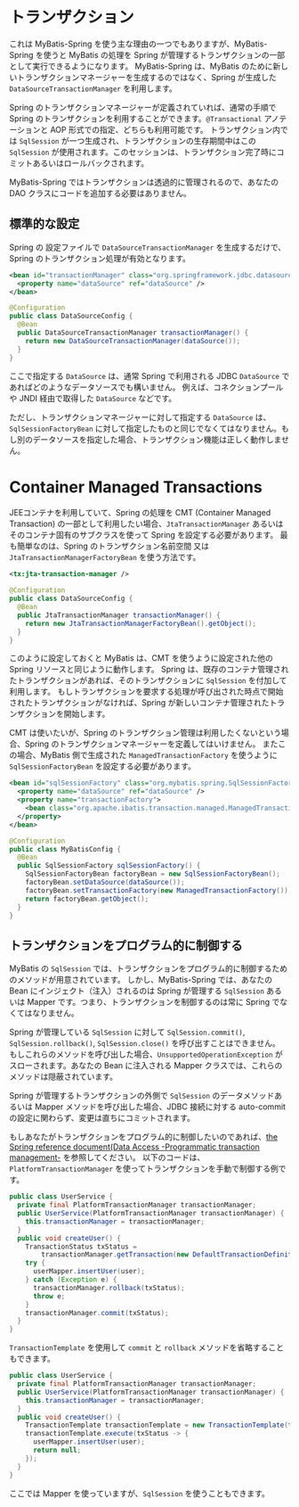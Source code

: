 <a name="トランザクション"></a>
# トランザクション

これは MyBatis-Spring を使う主な理由の一つでもありますが、MyBatis-Spring を使うと MyBatis の処理を Spring が管理するトランザクションの一部として実行できるようになります。
MyBatis-Spring は、MyBatis のために新しいトランザクションマネージャーを生成するのではなく、Spring が生成した `DataSourceTransactionManager` を利用します。

Spring のトランザクションマネージャーが定義されていれば、通常の手順で Spring のトランザクションを利用することができます。`@Transactional` アノテーションと AOP 形式での指定、どちらも利用可能です。
トランザクション内では `SqlSession` が一つ生成され、トランザクションの生存期間中はこの `SqlSession` が使用されます。このセッションは、トランザクション完了時にコミットあるいはロールバックされます。

MyBatis-Spring ではトランザクションは透過的に管理されるので、あなたの DAO クラスにコードを追加する必要はありません。

<a name="configuration"></a>
## 標準的な設定

Spring の 設定ファイルで `DataSourceTransactionManager` を生成するだけで、Spring のトランザクション処理が有効となります。

```xml
<bean id="transactionManager" class="org.springframework.jdbc.datasource.DataSourceTransactionManager">
  <property name="dataSource" ref="dataSource" />
</bean>
```

```java
@Configuration
public class DataSourceConfig {
  @Bean
  public DataSourceTransactionManager transactionManager() {
    return new DataSourceTransactionManager(dataSource());
  }
}
```

ここで指定する `DataSource` は、通常 Spring で利用される JDBC `DataSource` であればどのようなデータソースでも構いません。
例えば、コネクションプールや JNDI 経由で取得した `DataSource` などです。

ただし、トランザクションマネージャーに対して指定する `DataSource` は、`SqlSessionFactoryBean` に対して指定したものと同じでなくてはなりません。もし別のデータソースを指定した場合、トランザクション機能は正しく動作しません。

<a name="container"></a>
# Container Managed Transactions

JEEコンテナを利用していて、Spring の処理を CMT (Container Managed Transaction) の一部として利用したい場合、`JtaTransactionManager` あるいはそのコンテナ固有のサブクラスを使って Spring を設定する必要があります。
最も簡単なのは、Spring のトランザクション名前空間 又は `JtaTransactionManagerFactoryBean` を使う方法です。

```xml
<tx:jta-transaction-manager />
```
```java
@Configuration
public class DataSourceConfig {
  @Bean
  public JtaTransactionManager transactionManager() {
    return new JtaTransactionManagerFactoryBean().getObject();
  }
}
```

このように設定しておくと MyBatis は、CMT を使うように設定された他の Spring リソースと同じように動作します。
Spring は、既存のコンテナ管理されたトランザクションがあれば、そのトランザクションに `SqlSession` を付加して利用します。
もしトランザクションを要求する処理が呼び出された時点で開始されたトランザクションがなければ、Spring が新しいコンテナ管理されたトランザクションを開始します。

CMT は使いたいが、Spring のトランザクション管理は利用したくないという場合、Spring のトランザクションマネージャーを定義してはいけません。
またこの場合、MyBatis 側で生成された `ManagedTransactionFactory` を使うように `SqlSessionFactoryBean` を設定する必要があります。

```xml
<bean id="sqlSessionFactory" class="org.mybatis.spring.SqlSessionFactoryBean">
  <property name="dataSource" ref="dataSource" />
  <property name="transactionFactory">
    <bean class="org.apache.ibatis.transaction.managed.ManagedTransactionFactory" />
  </property>
</bean>
```

```java
@Configuration
public class MyBatisConfig {
  @Bean
  public SqlSessionFactory sqlSessionFactory() {
    SqlSessionFactoryBean factoryBean = new SqlSessionFactoryBean();
    factoryBean.setDataSource(dataSource());
    factoryBean.setTransactionFactory(new ManagedTransactionFactory());
    return factoryBean.getObject();
  }
}
```

<a name="programmatic"></a>
## トランザクションをプログラム的に制御する

MyBatis の `SqlSession` では、トランザクションをプログラム的に制御するためのメソッドが用意されています。
しかし、MyBatis-Spring では、あなたの Bean にインジェクト（注入）されるのは Spring が管理する `SqlSession` あるいは Mapper です。つまり、トランザクションを制御するのは常に Spring でなくてはなりません。

Spring が管理している `SqlSession` に対して `SqlSession.commit()`, `SqlSession.rollback()`, `SqlSession.close()` を呼び出すことはできません。
もしこれらのメソッドを呼び出した場合、`UnsupportedOperationException` がスローされます。あなたの Bean に注入される Mapper クラスでは、これらのメソッドは隠蔽されています。

Spring が管理するトランザクションの外側で `SqlSession` のデータメソッドあるいは Mapper メソッドを呼び出した場合、JDBC 接続に対する auto-commit の設定に関わらず、変更は直ちにコミットされます。

もしあなたがトランザクションをプログラム的に制御したいのであれば、[the Spring reference document(Data Access -Programmatic transaction management-](https://docs.spring.io/spring/docs/current/spring-framework-reference/data-access.html#transaction-programmatic) を参照してください。
以下のコードは、`PlatformTransactionManager` を使ってトランザクションを手動で制御する例です。

```java
public class UserService {
  private final PlatformTransactionManager transactionManager;
  public UserService(PlatformTransactionManager transactionManager) {
    this.transactionManager = transactionManager;
  }
  public void createUser() {
    TransactionStatus txStatus =
        transactionManager.getTransaction(new DefaultTransactionDefinition());
    try {
      userMapper.insertUser(user);
    } catch (Exception e) {
      transactionManager.rollback(txStatus);
      throw e;
    }
    transactionManager.commit(txStatus);
  }
}
```

`TransactionTemplate` を使用して `commit` と `rollback` メソッドを省略することもできます。

```java
public class UserService {
  private final PlatformTransactionManager transactionManager;
  public UserService(PlatformTransactionManager transactionManager) {
    this.transactionManager = transactionManager;
  }
  public void createUser() {
    TransactionTemplate transactionTemplate = new TransactionTemplate(transactionManager);
    transactionTemplate.execute(txStatus -> {
      userMapper.insertUser(user);
      return null;
    });
  }
}
```
ここでは Mapper を使っていますが、`SqlSession` を使うこともできます。
